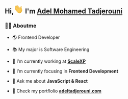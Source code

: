 
## Hi,<img src="Hi.gif" width="30px" /> I'm [Adel Mohamed Tadjerouni](https://adeltadjerouni.com/)



### 🧑‍💻 Aboutme

- 🌎 Frontend Developer

- 📚 My major is Software Engineering

- 💼 I’m currently working at [**ScaleXP**](https://www.scalexp.com/)

- 🔭 I’m currently focusing in **Frontend Development**

- 💬 Ask me about **JavaScript & React**

- 🔗 Check my portflolio  **[adeltadjerouni.com](https://adeltadjerouni.com)**


